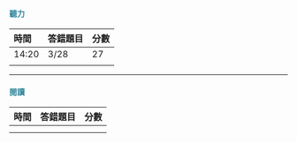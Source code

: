 #### <font color="#31859b">聽力</font>

| 時間    | 答錯題目 | 分數 |
|:------|:-----|:---|
| 14:20 | 3/28 | 27 |
|       |      |    |  

---

#### <font color="#31859b">閱讀</font>

| 時間    | 答錯題目 | 分數 |
|:------|:-----|:---|
|  |  |  |
|       |      |    |  

